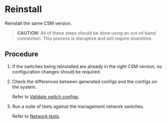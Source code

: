 # Reinstall

Reinstall the same CSM version.

> **CAUTION:** All of these steps should be done using an out-of-band connection. This process is disruptive and will require downtime.

## Procedure

1. If the switches being reinstalled are already in the right CSM version, no configuration changes should be required.
   
2. Check the differences between generated configs and the configs on the system.
   
   Refer to [Validate switch configs](validate_switch_configs.md). 
   
3. Run a suite of tests against the management network switches.
   
   Refer to [Network tests](network_tests.md).
  
